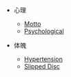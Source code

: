 <!-- docs/_sidebar.md -->

<!-- - [Home](/) -->

- 心理

  - [Motto](motto.md)
  - [Psychological](psychological.md)

- 体魄

  - [Hypertension](hypertension.md)
  - [Slipped Disc](slipped.md)
